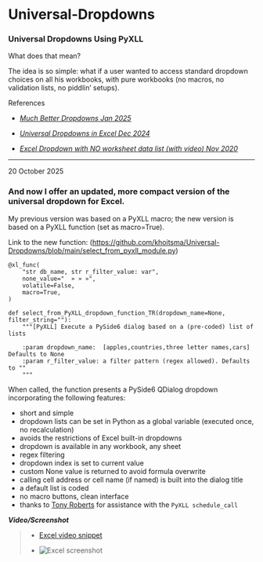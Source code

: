 # Universal-Dropdowns
### Universal Dropdowns Using **PyXLL**

What does that mean?

The idea is so simple: what if a user wanted to access standard dropdown choices on all his workbooks, with pure workbooks (no macros, no validation lists, no piddlin’ setups).

References

- *[Much Better Dropdowns Jan 2025](https://www.mathpax.com/much-better-dropdowns-jan-2025/)*

- *[Universal Dropdowns in Excel Dec 2024](https://www.mathpax.com/universal-dropdowns-in-excel-dec-2024/)*

- *[Excel Dropdown with NO worksheet data list (with video) Nov 2020
](https://www.mathpax.com/excel-dropdown-with-no-worksheet-data-list/)*

---

20 October 2025

### And now I offer an updated, more compact version of the universal dropdown for Excel.

My previous version was based on a PyXLL macro; the new version is based on a PyXLL function (set as macro=True).

Link to the new function: (https://github.com/khoitsma/Universal-Dropdowns/blob/main/select_from_pyxll_module.py)

```
@xl_func(
    "str db_name, str r_filter_value: var",
    none_value="  » » »",
    volatile=False,
    macro=True,
)

def select_from_PyXLL_dropdown_function_TR(dropdown_name=None, filter_string=""):
    """[PyXLL] Execute a PySide6 dialog based on a (pre-coded) list of lists

    :param dropdown_name:  [apples,countries,three letter names,cars] Defaults to None
    :param r_filter_value: a filter pattern (regex allowed). Defaults to ""
    """
```

When called, the function presents a PySide6 QDialog dropdown incorporating the following features:
* short and simple
* dropdown lists can be set in Python as a global variable (executed once, no recalculation)
* avoids the restrictions of Excel built-in dropdowns
* dropdown is available in any workbook, any sheet
* regex filtering
* dropdown index is set to current value
* custom None value is returned to avoid formula overwrite
* calling cell address or cell name (if named) is built into the dialog title
* a default list is coded
* no macro buttons, clean interface
* thanks to [Tony Roberts](https://www.pyxll.com/blog/author/tony/) for assistance with the `PyXLL schedule_call`


***Video/Screenshot***

> - [Excel video snippet](https://khoitsmahq.firstcloudit.com/images/universal_dropdown_select_from_PyXLL_dropdown_function_TR.mp4)
> 
> - ![Excel screenshot](https://khoitsmahq.firstcloudit.com/images/universal_dropdown_select_from_PyXLL_dropdown_function_TR.png)
